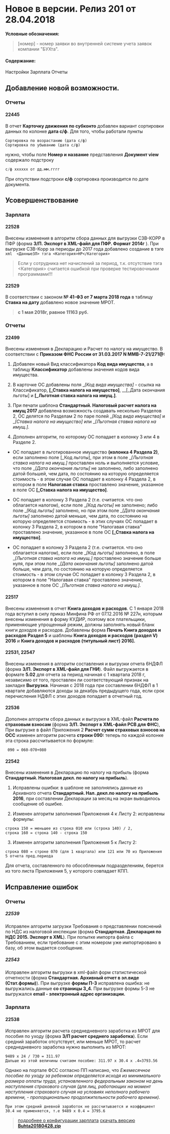 ﻿
# Новое в версии. Релиз 201 от 28.04.2018

**Условные обозначения:**
 >[номер] - номер заявки во внутренней системе учета заявок компании "БУХта".


#### Содержание:

Настройки
Зарплата
Отчеты

## Добавление новой возможности.

### Отчеты

#### 22445
В отчет __Карточку движения по субконто__ добавлен вариант сортировки данных по колонке __дата с/ф__.
Для того, чтобы работали пункты
```
Сортировка по возрастанию (дата с/ф)
Сортировка по убыванию (дата с/ф)
```
нужно, чтобы поле __Номер и название__ представления __Документ view__ содержало подстроку
``` sql
с/ф xxxxxx от дд.мм.гггг
```
При отсутствии подстроки __с/ф__ сортировка производится по дате документа.

## Усовершенствование

### Зарплата

#### 22528
Внесены изменения в алгоритм сбора данных для выгрузки СЗВ-КОРР в ПФР (форма __З/П. Экспорт в XML-файл для ПФР. Формат 2014г__ ).
При выгрузке СЗВ-Корр за периоды до 2017 года добавлено создание в тэге
``` xml  <ДанныеЗЛ> тэга <Категория>НР</Категория> ```

>Если у сотрудника нет начислений за период, т.к. отсутствие тэга <Категория> считается ошибкой  при проверке тестировочными программами!!!

#### 22529
В соответствии с законом __№ 41-ФЗ от 7 марта 2018 года__ в таблицу __Ставка на дату__ добавлено новое значение МРОТ.
>__с 1 мая 2018г, равное 11163 руб.__

### Отчеты

#### 22499
Внесены изменения в Декларацию и Расчет по налогу на имущество.
В соответствии с __Приказом ФНС России от 31.03.2017 N ММВ-7-21/271@:__
1. Добавлен новый Вид классификатора __Код вида имущества__, а в таблицу __Классификатор__ добавлены значения кодов вида имущества.

2. В карточке ОС добавлены поля __[_Код вида имущества]__ - ссылка на Классификатор, __[_Ставка налога на имущество]__, __[_Дата окончания льготы] и __[_Льготная ставка налога на имущ.]__.

3. При печати шаблона __Стандартный. Налоговый расчет налога на имущ 2017__ добавлена возможность создавать несколько Разделов 2, ОС делятся по Разделам 2 по паре полей __[_Код вида имущества]__ и __[_Ставка налога на имущество]__ или __[_Льготная ставка налога на имущ.].__

4. Дополнен алгоритм, по которому ОС попадает в колонку 3 или 4 в Разделе 2.

- ОС попадает в льготированное имущество __(колонка 4 Раздела 2)__, если заполнено поле [_Код льготы], при этом в поле __[_Льготная ставка налога на имущ.]__ проставлен ноль и выполняется условие, что поле __[_Дата окончания льготы]__ не заполнено, либо заполнено датой большей, чем дата, по состоянию на которую определяется стоимость -
в этом случае ОС попадает в колонку 4 Раздела 2, в котором в поле __Налогавая ставка__ проставлено значение, указанное в поле ОС __[_Ставка налога на имущество]__.

- ОС попадает в колонку 3 Раздела 2 (т.е. считается. что оно облагается налогом), если поле __[_Код льготы]__ не заполнено; либо поле __[_Код льготы]__ заполнено, но при этом поле __[_Дата окончания льготы]__ заполнено датой меньше, чем дата, по состоянию на которую определяется стоимость -
в этих случаях ОС попадает в колонку 3 Раздела 2, в котором в поле "Налогавая ставка" проставлено значение, указанное в поле ОС __[_Ставка налога на имущество]__.

- ОС попадает в колонку 3 Раздела 2 (т.е. считается. что оно облагается налогом), если поле __[_Код льготы]__ заполнено, в поле __[_Льготная ставка налога на имущ.]__ проставлено значение больше нуля, при этом поле __[_Дата окончания льготы]__ заполнено датой больше, чем дата, по состоянию на которую определяется стоимость -
в этом случае ОС попадает в колонку 3 Раздела 2, в котором в поле "Налогавая ставка" проставлено значение, указанное в поле ОС __[_Льготная ставка налога на имущ.].__

#### 22517
Внесены изменения в отчет __Книга доходов и расходов__.
С 1 января 2018 года вступил в силу приказ Минфина РФ от 07.12.2016 № 227н, которым внесены изменения в форму КУДИР, поэтому все плательщики, применяющие упрощенный режим, должны заполнять новый бланк книги доходов и расходов.
Добавлены форма __Печать Книга доходов и расходов Раздел 5__ и шаблоны __Книга доходов и расходов (раздел V) 2016__ и __Книга доходов и расходов (титульный лист) 2016].__

#### 22531, 22547
Внесены изменения в алгоритм составления и выгрузки отчета 6НДФЛ (форма __З/П. Экспорт в XML-файл для ГНИ__).
Файл выгружается в формате __5.02__ для отчета за период начиная с 1 квартала 2018 г, независимо от того, проставлен ли соответствующий признак на закладке __Выгрузка__.
Начиная с 2018 года при составлении 6НДФЛ в 1 квартале добавляются доходы за декабрь предыдущего года, если срок перечисления НДФЛ с этих доходов попадает в отчетный год.

#### 22536
Дополнен алгоритм сбора данных и выгрузки в XML-файл __Расчета по страховым взносам__ (форма __З/П. Экспорт в XML-файл РСВ для ФНС__),
При выгрузке в файл Приложения 2 __Расчет сумм страховых взносов на ОСС__ изменен алгоритм расчета __строки 090:__
теперь по каждой колонке эта строка рассчитывается по формуле:
```
 090 = 060-070+080
```

#### 22542
Внесены изменения в Декларацию по налогу на прибыль (форма __Стандартный. Налоговая декл. по налогу на прибыль__).

1. Исправлены ошибки: в шаблоне не заполнялись данные из Архивного отчета __Стандартный. Нал. декл.по налогу на прибыль 2016__, при составлении Декларации за месяц на экран выводилось сообщение об ошибке.

2. Изменен алгоритм заполнения Приложения 4 к Листу 2: исправлены формулы:

```
строка 150 = меньшее из строка 010 или (строка 140) / 2,
строка 160 = строка 140 - строка 150
```

3. Изменен алгоритм заполнения Приложения 5 к Листу 2:
```
строка 080 = строке 070 (для 1 квартала) или 121 или 70 из Приложения 5 отчета пред.периода
```
Для отчета, составленного по обособленным подразделениям, берется из того листа Приложения 5, у которого совпадает КПП.

## Исправление ошибок

### Отчеты

##### 22539
Исправлен алгоритм загрузки Требования о представлении пояснений по НДС из налоговой инспекции (форма __Стандартная. Декларация по НДС 2015. Экспорт в XML__).
При попытке импорта файла с Требованием, если требование с этим номером уже импортировано в базу, об этом выдается сообщение.

##### 22543
Исправлен алгоритм выгрузки в xml-файл форм статистической отчетности (форма __Стандартная. Архивный отчет в эл.виде (Стат.формы)__).
При выгрузке __формы П-3__ исправлена ошибка: не выгружались данные __со страницы 3_4.__ При выгрузке формы 5-З не выгружался __email - электронный адрес организации.__

### Зарплата

#### 22538
Исправлен алгоритм расчета среднедневного заработка из МРОТ для пособия по уходу (форма __З/П расчет среднего заработка__).
Если средний заработок отсутствует, или меньше МРОТ, то расчет среднедневного заработка нужно выполнить из МРОТ:
```
9489 x 24 / 730 = 311.97
Дальше из этой величины считаем пособие: 311.97 x 30.4 x .4=3793.56
```
Однако на портале ФСС согласно ПП написано, что
_Ежемесячное пособие по уходу за ребенком определяется исходя из минимального размера оплаты труда, установленного федеральным законом на день наступления страхового случая (для лиц, работающих на момент наступления страхового случая на условиях неполного рабочего времени, - пропорционально продолжительности рабочего времени)._
```
При этом средний дневной заработок не рассчитывается и коэффициент 30.4 не применяется, т.е 9489 x 0.4 = 3795.6
```


> [подробнее о конфигурации зарплата](Стандартная_Зарплата.htm)
[скачать версию **Buhta20180428.zip**](Buhta20180428.zip)



